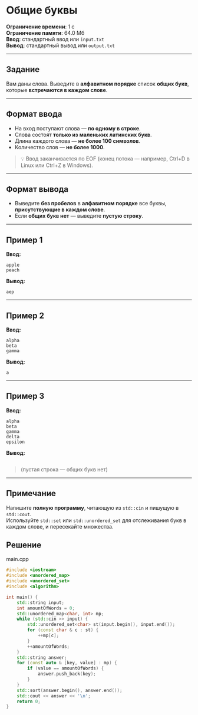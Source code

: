 # Общие буквы

**Ограничение времени**: 1 с  
**Ограничение памяти**: 64.0 Мб  
**Ввод**: стандартный ввод или `input.txt`  
**Вывод**: стандартный вывод или `output.txt`

---

## Задание

Вам даны слова. Выведите в **алфавитном порядке** список **общих букв**, которые **встречаются в каждом слове**.

---

## Формат ввода

- На вход поступают слова — **по одному в строке**.
- Слова состоят **только из маленьких латинских букв**.
- Длина каждого слова — **не более 100 символов**.
- Количество слов — **не более 1000**.

> 💡 Ввод заканчивается по EOF (конец потока — например, Ctrl+D в Linux или Ctrl+Z в Windows).

---

## Формат вывода

- Выведите **без пробелов** в **алфавитном порядке** все буквы, **присутствующие в каждом слове**.
- Если **общих букв нет** — выведите **пустую строку**.

---

## Пример 1

**Ввод:**
```text
apple
peach
```

**Вывод:**
```text
aep
```

---

## Пример 2

**Ввод:**
```text
alpha
beta
gamma
```

**Вывод:**
```text
a
```

---

## Пример 3

**Ввод:**
```text
alpha
beta
gamma
delta
epsilon
```

**Вывод:**
```text

```

> (пустая строка — общих букв нет)

---

## Примечание

Напишите **полную программу**, читающую из `std::cin` и пишущую в `std::cout`.  
Используйте `std::set` или `std::unordered_set` для отслеживания букв в каждом слове, и пересекайте множества.
## Решение

main.cpp
```cpp
#include <iostream>
#include <unordered_map>
#include <unordered_set>
#include <algorithm>

int main() {
    std::string input;
    int amountOfWords = 0;
    std::unordered_map<char, int> mp;
    while (std::cin >> input) {
        std::unordered_set<char> st(input.begin(), input.end());
        for (const char & c : st) {
            ++mp[c];
        }
        ++amountOfWords;
    }
    std::string answer;
    for (const auto & [key, value] : mp) {
        if (value == amountOfWords) {
            answer.push_back(key);
        }
    }
    std::sort(answer.begin(), answer.end());
    std::cout << answer << '\n';
    return 0;
}
```

